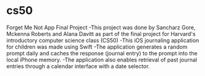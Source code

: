 # cs50
Forget Me Not App Final Project
-This project was done by Sancharz Gore, Mckenna Roberts and Alana Davitt as part of the final project for Harvard's 
introductory computer science class (CS50)
-This iOS journaling application for children was made using Swift
-The application generates a random prompt daily and caches the response (journal entry) to the prompt
  into the local iPhone memory.
-The application also enables retrieval of past journal entries through a calendar interface with a date selector.
 
